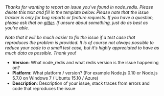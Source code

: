 _Thanks for wanting to report an issue you've found in node_redis. Please delete
this text and fill in the template below. Please note that the issue tracker is only
for bug reports or feature requests. If you have a question, please ask that on [gitter].
If unsure about something, just do as best as you're able._

_Note that it will be much easier to fix the issue if a test case that reproduces
the problem is provided. It is of course not always possible to reduce your code
to a small test case, but it's highly appreciated to have as much data as possible.
Thank you!_

* **Version**: What node_redis and what redis version is the issue happening on?
* **Platform**: What platform / version? (For example Node.js 0.10 or Node.js 5.7.0 on Windows 7 / Ubuntu 15.10 / Azure)
* **Description**: Description of your issue, stack traces from errors and code that reproduces the issue

[gitter]: https://gitter.im/NodeRedis/node_redis?utm_source=badge&utm_medium=badge&utm_campaign=pr-badge